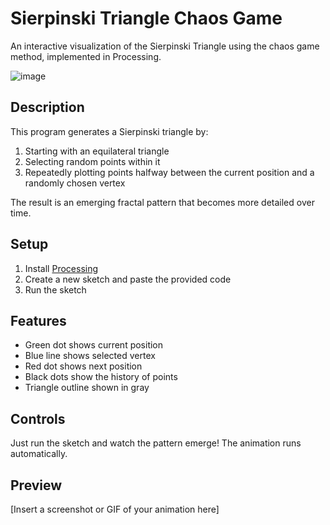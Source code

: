 # Sierpinski Triangle Chaos Game

An interactive visualization of the Sierpinski Triangle using the chaos game method, implemented in Processing.

![image](https://github.com/user-attachments/assets/fa2fae56-e693-4e78-ac8d-0a8d55c47a52)

## Description

This program generates a Sierpinski triangle by:
1. Starting with an equilateral triangle
2. Selecting random points within it
3. Repeatedly plotting points halfway between the current position and a randomly chosen vertex

The result is an emerging fractal pattern that becomes more detailed over time.

## Setup

1. Install [Processing](https://processing.org/download)
2. Create a new sketch and paste the provided code
3. Run the sketch

## Features

- Green dot shows current position
- Blue line shows selected vertex
- Red dot shows next position
- Black dots show the history of points
- Triangle outline shown in gray

## Controls

Just run the sketch and watch the pattern emerge! The animation runs automatically.

## Preview

[Insert a screenshot or GIF of your animation here]
